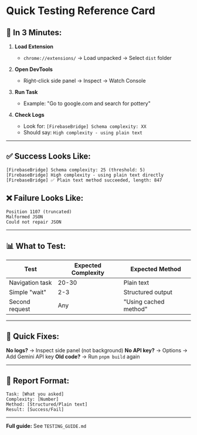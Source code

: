 # Quick Testing Reference Card

## 🎯 **In 3 Minutes:**

1. **Load Extension**
   - `chrome://extensions/` → Load unpacked → Select `dist` folder

2. **Open DevTools**
   - Right-click side panel → Inspect → Watch Console

3. **Run Task**
   - Example: "Go to google.com and search for pottery"

4. **Check Logs**
   - Look for: `[FirebaseBridge] Schema complexity: XX`
   - Should say: `High complexity - using plain text`

---

## ✅ **Success Looks Like:**

```
[FirebaseBridge] Schema complexity: 25 (threshold: 5)
[FirebaseBridge] High complexity - using plain text directly
[FirebaseBridge] ✅ Plain text method succeeded, length: 847
```

## ❌ **Failure Looks Like:**

```
Position 1107 (truncated)
Malformed JSON
Could not repair JSON
```

---

## 📊 **What to Test:**

| Test | Expected Complexity | Expected Method |
|------|-------------------|-----------------|
| Navigation task | 20-30 | Plain text |
| Simple "wait" | 2-3 | Structured output |
| Second request | Any | "Using cached method" |

---

## 🐛 **Quick Fixes:**

**No logs?** → Inspect side panel (not background)
**No API key?** → Options → Add Gemini API key
**Old code?** → Run `pnpm build` again

---

## 📝 **Report Format:**

```
Task: [What you asked]
Complexity: [Number]
Method: [Structured/Plain text]
Result: [Success/Fail]
```

---

**Full guide:** See `TESTING_GUIDE.md`
